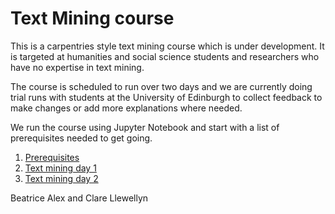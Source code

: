 # Text Mining course
This is a carpentries style text mining course which is under development.  It is targeted at humanities and social science students and researchers who have no expertise in text mining.

The course is scheduled to run over two days and we are currently doing trial runs with students at the University of Edinburgh to collect feedback to make changes or add more explanations where needed.

We run the course using Jupyter Notebook and start with a list of prerequisites needed to get going.

1. [Prerequisites](https://github.com/bea-alex/text-mining-course/blob/master/prerequisites.md)
2. [Text mining day 1](http://htmlpreview.github.io/?https://github.com/bea-alex/text-mining-course/blob/master/text-mining-day1.html)
3. [Text mining day 2](http://htmlpreview.github.io/?https://github.com/bea-alex/text-mining-course/blob/master/text-mining-day2.html)

Beatrice Alex and Clare Llewellyn
